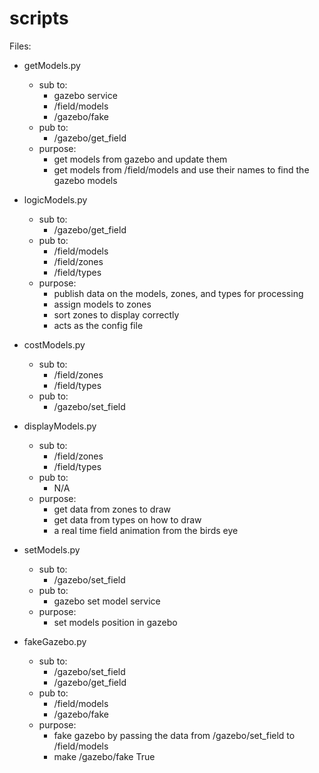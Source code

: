 # scripts
Files:
- getModels.py
    - sub to:
        - gazebo service
        - /field/models
        - /gazebo/fake
    - pub to:
        - /gazebo/get_field
    - purpose:
        - get models from gazebo and update them
        - get models from /field/models and use their names to find the gazebo models

- logicModels.py
    - sub to:
        - /gazebo/get_field
    - pub to:
        - /field/models
        - /field/zones
        - /field/types
    - purpose:
        - publish data on the models, zones, and types for processing
        - assign models to zones
        - sort zones to display correctly
        - acts as the config file
 
- costModels.py
    - sub to:
        - /field/zones
        - /field/types
    - pub to:
        - /gazebo/set_field
 
- displayModels.py
    - sub to:
        - /field/zones
        - /field/types
    - pub to:
        - N/A
    - purpose:
        - get data from zones to draw
        - get data from types on how to draw
        - a real time field animation from the birds eye

- setModels.py
    - sub to:
        - /gazebo/set_field
    - pub to:
        - gazebo set model service
    - purpose:
        - set models position in gazebo

- fakeGazebo.py
    - sub to:
        - /gazebo/set_field
        - /gazebo/get_field
    - pub to:
        - /field/models
        - /gazebo/fake
    - purpose:
        - fake gazebo by passing the data from /gazebo/set_field to /field/models
        - make /gazebo/fake True
 